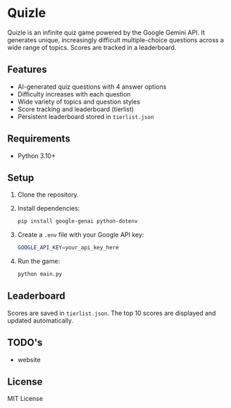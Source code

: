 # Quizle

Quizle is an infinite quiz game powered by the Google Gemini API. It generates unique, increasingly difficult multiple-choice questions across a wide range of topics. Scores are tracked in a leaderboard.

## Features

- AI-generated quiz questions with 4 answer options
- Difficulty increases with each question
- Wide variety of topics and question styles
- Score tracking and leaderboard (tierlist)
- Persistent leaderboard stored in `tierlist.json`

## Requirements

- Python 3.10+

## Setup

1. Clone the repository.
2. Install dependencies:

    ```sh
    pip install google-genai python-dotenv
    ```

3. Create a `.env` file with your Google API key:

    ```bash
    GOOGLE_API_KEY=your_api_key_here
    ```

4. Run the game:

    ```sh
    python main.py
    ```

## Leaderboard

Scores are saved in `tierlist.json`. The top 10 scores are displayed and updated automatically.

## TODO's

- website

## License

MIT License

